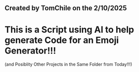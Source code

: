 ## Created by TomChile on the 2/10/2025

# This is a Script using AI to help generate Code for an Emoji Generator!!!

(and Posiblity Other Projects in the Same Folder from Today!!!)

